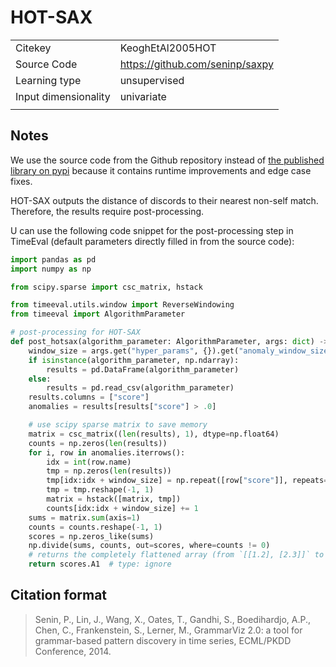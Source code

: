# HOT-SAX

|||
| :--- | :--- |
| Citekey | KeoghEtAl2005HOT |
| Source Code | https://github.com/seninp/saxpy |
| Learning type | unsupervised |
| Input dimensionality | univariate |
|||

## Notes

We use the source code from the Github repository instead of [the published library on pypi](https://pypi.org/project/saxpy/) because it contains runtime improvements and edge case fixes.

HOT-SAX outputs the distance of discords to their nearest non-self match.
Therefore, the results require post-processing.

U can use the following code snippet for the post-processing step in TimeEval (default parameters directly filled in from the source code):

<!--BEGIN:timeeval-post-->
```python
import pandas as pd
import numpy as np

from scipy.sparse import csc_matrix, hstack

from timeeval.utils.window import ReverseWindowing
from timeeval import AlgorithmParameter

# post-processing for HOT-SAX
def post_hotsax(algorithm_parameter: AlgorithmParameter, args: dict) -> np.ndarray:
    window_size = args.get("hyper_params", {}).get("anomaly_window_size", 100)
    if isinstance(algorithm_parameter, np.ndarray):
        results = pd.DataFrame(algorithm_parameter)
    else:
        results = pd.read_csv(algorithm_parameter)
    results.columns = ["score"]
    anomalies = results[results["score"] > .0]

    # use scipy sparse matrix to save memory
    matrix = csc_matrix((len(results), 1), dtype=np.float64)
    counts = np.zeros(len(results))
    for i, row in anomalies.iterrows():
        idx = int(row.name)
        tmp = np.zeros(len(results))
        tmp[idx:idx + window_size] = np.repeat([row["score"]], repeats=window_size)
        tmp = tmp.reshape(-1, 1)
        matrix = hstack([matrix, tmp])
        counts[idx:idx + window_size] += 1
    sums = matrix.sum(axis=1)
    counts = counts.reshape(-1, 1)
    scores = np.zeros_like(sums)
    np.divide(sums, counts, out=scores, where=counts != 0)
    # returns the completely flattened array (from `[[1.2], [2.3]]` to `[1.2, 2.3]`)
    return scores.A1  # type: ignore
```
<!--END:timeeval-post-->

## Citation format

> Senin, P., Lin, J., Wang, X., Oates, T., Gandhi, S., Boedihardjo, A.P., Chen, C., Frankenstein, S., Lerner, M., GrammarViz 2.0: a tool for grammar-based pattern discovery in time series, ECML/PKDD Conference, 2014.
